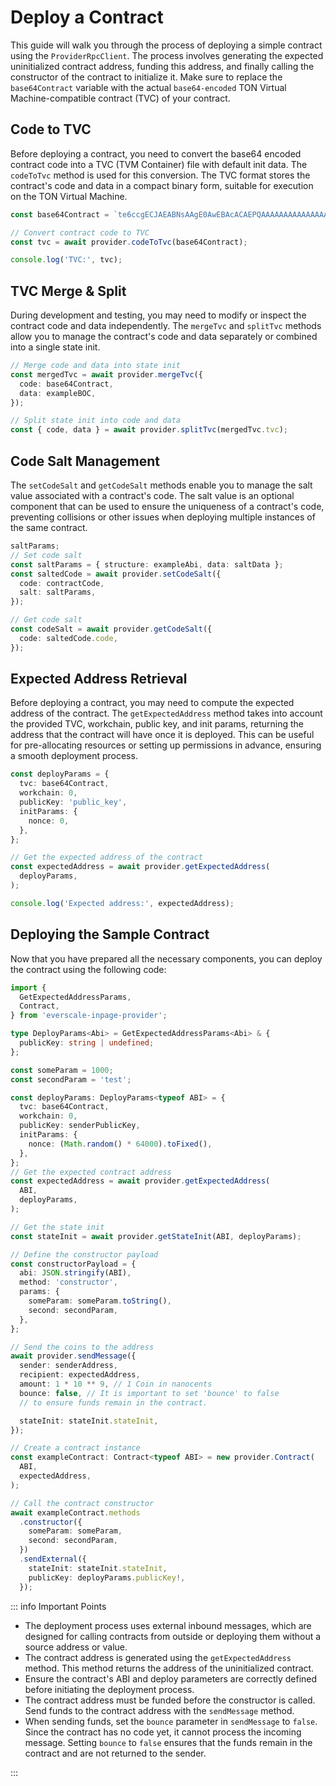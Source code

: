 # Deploy a Contract

This guide will walk you through the process of deploying a simple contract using the `ProviderRpcClient`. The process involves generating the expected uninitialized contract address, funding this address, and finally calling the constructor of the contract to initialize it. Make sure to replace the `base64Contract` variable with the actual `base64-encoded` TON Virtual Machine-compatible contract (TVC) of your contract.

## Code to TVC

Before deploying a contract, you need to convert the base64 encoded contract code into a TVC (TVM Container) file with default init data. The `codeToTvc` method is used for this conversion. The TVC format stores the contract's code and data in a compact binary form, suitable for execution on the TON Virtual Machine.

```typescript
const base64Contract = `te6ccgECJAEABNsAAgE0AwEBAcACAEPQAAAAAAAAAAAAAAAAAAAAAAAAAAAAAAAAAAAAAAAAAAAgBCSK7VMg4wMgwP/jAiDA/uMC8gshBQQjAtztRNDXScMB+GaNCGAAAAAAAAAAAAAAAAAAAAAAAAAAAAAAAAAAAAAAAAAAAAT4aSHbPN=YgAK+Eby4EwCEPSkIPS98sBOIyIAFHNvbCAwLjY2LjAAAA==`;

// Convert contract code to TVC
const tvc = await provider.codeToTvc(base64Contract);

console.log('TVC:', tvc);
```

## TVC Merge & Split

During development and testing, you may need to modify or inspect the contract code and data independently. The `mergeTvc` and `splitTvc` methods allow you to manage the contract's code and data separately or combined into a single state init.

```typescript
// Merge code and data into state init
const mergedTvc = await provider.mergeTvc({
  code: base64Contract,
  data: exampleBOC,
});

// Split state init into code and data
const { code, data } = await provider.splitTvc(mergedTvc.tvc);
```

## Code Salt Management

The `setCodeSalt` and `getCodeSalt` methods enable you to manage the salt value associated with a contract's code. The salt value is an optional component that can be used to ensure the uniqueness of a contract's code, preventing collisions or other issues when deploying multiple instances of the same contract.

```typescript
saltParams;
// Set code salt
const saltParams = { structure: exampleAbi, data: saltData };
const saltedCode = await provider.setCodeSalt({
  code: contractCode,
  salt: saltParams,
});

// Get code salt
const codeSalt = await provider.getCodeSalt({
  code: saltedCode.code,
});
```

## Expected Address Retrieval

Before deploying a contract, you may need to compute the expected address of the contract. The `getExpectedAddress` method takes into account the provided TVC, workchain, public key, and init params, returning the address that the contract will have once it is deployed. This can be useful for pre-allocating resources or setting up permissions in advance, ensuring a smooth deployment process.

```typescript
const deployParams = {
  tvc: base64Contract,
  workchain: 0,
  publicKey: 'public_key',
  initParams: {
    nonce: 0,
  },
};

// Get the expected address of the contract
const expectedAddress = await provider.getExpectedAddress(
  deployParams,
);

console.log('Expected address:', expectedAddress);
```

## Deploying the Sample Contract

Now that you have prepared all the necessary components, you can deploy the contract using the following code:

```typescript
import {
  GetExpectedAddressParams,
  Contract,
} from 'everscale-inpage-provider';

type DeployParams<Abi> = GetExpectedAddressParams<Abi> & {
  publicKey: string | undefined;
};

const someParam = 1000;
const secondParam = 'test';

const deployParams: DeployParams<typeof ABI> = {
  tvc: base64Contract,
  workchain: 0,
  publicKey: senderPublicKey,
  initParams: {
    nonce: (Math.random() * 64000).toFixed(),
  },
};
// Get the expected contract address
const expectedAddress = await provider.getExpectedAddress(
  ABI,
  deployParams,
);

// Get the state init
const stateInit = await provider.getStateInit(ABI, deployParams);

// Define the constructor payload
const constructorPayload = {
  abi: JSON.stringify(ABI),
  method: 'constructor',
  params: {
    someParam: someParam.toString(),
    second: secondParam,
  },
};

// Send the coins to the address
await provider.sendMessage({
  sender: senderAddress,
  recipient: expectedAddress,
  amount: 1 * 10 ** 9, // 1 Coin in nanoсents
  bounce: false, // It is important to set 'bounce' to false
  // to ensure funds remain in the contract.

  stateInit: stateInit.stateInit,
});

// Create a contract instance
const exampleContract: Contract<typeof ABI> = new provider.Contract(
  ABI,
  expectedAddress,
);

// Call the contract constructor
await exampleContract.methods
  .constructor({
    someParam: someParam,
    second: secondParam,
  })
  .sendExternal({
    stateInit: stateInit.stateInit,
    publicKey: deployParams.publicKey!,
  });
```

<DeployAccountComponent />

::: info Important Points

- The deployment process uses external inbound messages, which are designed for calling contracts from outside or deploying them without a source address or value.
- The contract address is generated using the `getExpectedAddress` method. This method returns the address of the uninitialized contract.
- Ensure the contract's ABI and deploy parameters are correctly defined before initiating the deployment process.
- The contract address must be funded before the constructor is called. Send funds to the contract address with the `sendMessage` method.
- When sending funds, set the `bounce` parameter in `sendMessage` to `false`. Since the contract has no code yet, it cannot process the incoming message. Setting `bounce` to `false` ensures that the funds remain in the contract and are not returned to the sender.

:::
